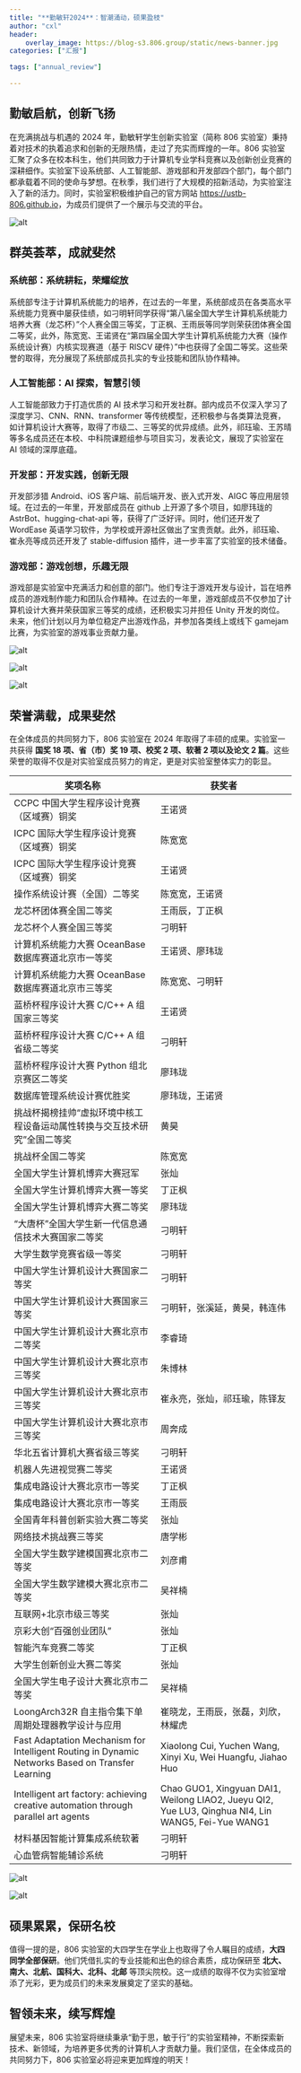 ```yaml
---
title: "**勤敏轩2024**：智潮涌动，硕果盈枝"
author: "cxl"
header:
    overlay_image: https://blog-s3.806.group/static/news-banner.jpg
categories: ["汇报"]

tags: ["annual_review"]

---
```


## 勤敏启航，创新飞扬

​在充满挑战与机遇的 2024 年，勤敏轩学生创新实验室（简称 806 实验室）秉持着对技术的执着追求和创新的无限热情，走过了充实而辉煌的一年。806 实验室汇聚了众多在校本科生，他们共同致力于计算机专业学科竞赛以及创新创业竞赛的深耕细作。实验室下设系统部、人工智能部、游戏部和开发部四个部门，每个部门都承载着不同的使命与梦想。在秋季，我们进行了大规模的招新活动，为实验室注入了新的活力。同时，实验室积极维护自己的官方网站 <https://ustb-806.github.io>，为成员们提供了一个展示与交流的平台。

![alt](https://blog-s3.806.group/static/806_2.jpg)

## 群英荟萃，成就斐然

### 系统部：系统耕耘，荣耀绽放

​系统部专注于计算机系统能力的培养，在过去的一年里，系统部成员在各类高水平系统能力竞赛中屡获佳绩，如刁明轩同学获得“第八届全国大学生计算机系统能力培养大赛（龙芯杯）”个人赛全国三等奖，丁正枫、王雨辰等同学则荣获团体赛全国二等奖，此外，陈宽宽、王诺贤在“第四届全国大学生计算机系统能力大赛（操作系统设计赛）内核实现赛道（基于 RISCV 硬件）”中也获得了全国二等奖。这些荣誉的取得，充分展现了系统部成员扎实的专业技能和团队协作精神。

### 人工智能部：AI 探索，智慧引领

​人工智能部致力于打造优质的 AI 技术学习和开发社群。部内成员不仅深入学习了深度学习、CNN、RNN、transformer 等传统模型，还积极参与各类算法竞赛，如计算机设计大赛等，取得了市级二、三等奖的优异成绩。此外，祁珏瑜、王苏晴等多名成员还在本校、中科院课题组参与项目实习，发表论文，展现了实验室在 AI 领域的深厚底蕴。

### 开发部：开发实践，创新无限

​开发部涉猎 Android、iOS 客户端、前后端开发、嵌入式开发、AIGC 等应用层领域。在过去的一年里，开发部成员在 github 上开源了多个项目，如廖玮珑的 AstrBot、hugging-chat-api 等，获得了广泛好评。同时，他们还开发了 WordEase 英语学习软件，为学校或开源社区做出了宝贵贡献。此外，祁珏瑜、崔永亮等成员还开发了 stable-diffusion 插件，进一步丰富了实验室的技术储备。

### 游戏部：游戏创想，乐趣无限

​游戏部是实验室中充满活力和创意的部门。他们专注于游戏开发与设计，旨在培养成员的游戏制作能力和团队合作精神。在过去的一年里，游戏部成员不仅参加了计算机设计大赛并荣获国家三等奖的成绩，还积极实习并担任 Unity 开发的岗位。未来，他们计划以月为单位稳定产出游戏作品，并参加各类线上或线下 gamejam 比赛，为实验室的游戏事业贡献力量。

![alt](https://blog-s3.806.group/post/2024/2024-10-02-lxb/02.jpg)

![alt](https://blog-s3.806.group/post/2024/2024-10-02-lxb/03.jpg)

![alt](https://blog-s3.806.group/post/2024/2024-10-02-os-competition/2.jpg)

## 荣誉满载，成果斐然

​在全体成员的共同努力下，806 实验室在 2024 年取得了丰硕的成果。实验室一共获得 **国奖 18 项、省（市）奖 19 项、校奖 2 项、软著 2 项以及论文 2 篇**。这些荣誉的取得不仅是对实验室成员努力的肯定，更是对实验室整体实力的彰显。

| 奖项名称                                                     | 获奖者                                                       |
| ------------------------------------------------------------ | ------------------------------------------------------------ |
| CCPC 中国大学生程序设计竞赛（区域赛）铜奖                     | 王诺贤                                                       |
| ICPC 国际大学生程序设计竞赛（区域赛）铜奖                     | 陈宽宽                                                       |
| ICPC 国际大学生程序设计竞赛（区域赛）铜奖                     | 王诺贤                                                       |
| 操作系统设计赛（全国）二等奖                                 | 陈宽宽，王诺贤                                               |
| 龙芯杯团体赛全国二等奖                                           | 王雨辰，丁正枫                                               |
| 龙芯杯个人赛全国三等奖                                           | 刁明轩                                                       |
| 计算机系统能力大赛 OceanBase 数据库赛道北京市一等奖          | 王诺贤、廖玮珑                                               |
| 计算机系统能力大赛 OceanBase 数据库赛道北京市三等奖          | 陈宽宽、刁明轩                                               |
| 蓝桥杯程序设计大赛 C/C++ A 组国家三等奖                           | 王诺贤                                                       |
| 蓝桥杯程序设计大赛 C/C++ A 组省级二等奖                         | 刁明轩                                                       |
| 蓝桥杯程序设计大赛 Python 组北京赛区二等奖                   | 廖玮珑                                                       |
| 数据库管理系统设计赛优胜奖                                   | 廖玮珑，王诺贤                                               |
| 挑战杯揭榜挂帅“虚拟环境中核工程设备运动属性转换与交互技术研究”全国二等奖 | 黄昊                                                         |
| 挑战杯全国二等奖                                             | 陈宽宽                                                       |
| 全国大学生计算机博弈大赛冠军                                 | 张灿                                                         |
| 全国大学生计算机博弈大赛一等奖                                             | 丁正枫                                                       |
| 全国大学生计算机博弈大赛二等奖                                     | 廖玮珑                                                       |
| “大唐杯”全国大学生新一代信息通信技术大赛国家二等奖            | 刁明轩                                                       |
| 大学生数学竞赛省级一等奖                                     | 刁明轩                                                       |
| 中国大学生计算机设计大赛国家二等奖                           | 刁明轩                                                       |
| 中国大学生计算机设计大赛国家三等奖                                     | 刁明轩，张溪延，黄昊，韩连伟                                 |
| 中国大学生计算机设计大赛北京市二等奖                                   | 李睿琦                                                       |
| 中国大学生计算机设计大赛北京市三等奖                                   | 朱博林                                                       |
| 中国大学生计算机设计大赛北京市三等奖                                   | 崔永亮，张灿，祁珏瑜，陈铎友                                 |
| 中国大学生计算机设计大赛北京市三等奖                                   | 周奔成                                                       |
| 华北五省计算机大赛省级三等奖                          | 刁明轩                                                             |
| 机器人先进视觉赛二等奖                                       | 王诺贤                                                       |
| 集成电路设计大赛北京市一等奖                                       | 丁正枫                                                       |
| 集成电路设计大赛北京市一等奖                                       | 王雨辰                                                       |
| 全国青年科普创新实验大赛二等奖                               | 张灿                                                         |
| 网络技术挑战赛三等奖                                         | 唐学彬                                                       |
| 全国大学生数学建模国赛北京市二等奖                                     | 刘彦甫                                                       |
| 全国大学生数学建模大赛北京市二等奖                           | 吴祥楠                                                       |
| 互联网+北京市级三等奖                                        | 张灿                                                         |
| 京彩大创“百强创业团队”                                       | 张灿                                                         |
| 智能汽车竞赛二等奖                                           | 丁正枫                                                       |
| 大学生创新创业大赛二等奖                                     | 张灿                                                         |
| 全国大学生电子设计大赛北京市二等奖                           | 吴祥楠                                                       |
| LoongArch32R 自主指令集下单周期处理器教学设计与应用          | 崔晓龙，王雨辰，张磊，刘欣，林耀虎                           |
| Fast Adaptation Mechanism for Intelligent Routing in Dynamic Networks Based on Transfer Learning | Xiaolong Cui, Yuchen Wang, Xinyi Xu, Wei Huangfu, Jiahao Huo  |
| Intelligent art factory: achieving creative automation through parallel art agents | Chao GUO1, Xingyuan DAI1, Weilong LIAO2, Jueyu QI2, Yue LU3, Qinghua NI4, Lin WANG5, Fei-Yue WANG1 |
| 材料基因智能计算集成系统软著                                 | 刁明轩                                                       |
| 心血管病智能辅诊系统                                         | 刁明轩                                                       |

![alt](https://blog-s3.806.group/post/2024/2024-12-10-annual-review/competition1.jpg)

![alt](https://blog-s3.806.group/post/2024/2024-12-10-annual-review/competition2.jpg)

## 硕果累累，保研名校

​值得一提的是，806 实验室的大四学生在学业上也取得了令人瞩目的成绩，**大四同学全部保研**。他们凭借扎实的专业技能和出色的综合素质，成功保研至 **北大、南大、北航、国科大、北科、北邮** 等顶尖院校。这一成绩的取得不仅为实验室增添了光彩，更为成员们的未来发展奠定了坚实的基础。

## 智领未来，续写辉煌

​展望未来，806 实验室将继续秉承“勤于思，敏于行”的实验室精神，不断探索新技术、新领域，为培养更多优秀的计算机人才贡献力量。我们坚信，在全体成员的共同努力下，806 实验室必将迎来更加辉煌的明天！
